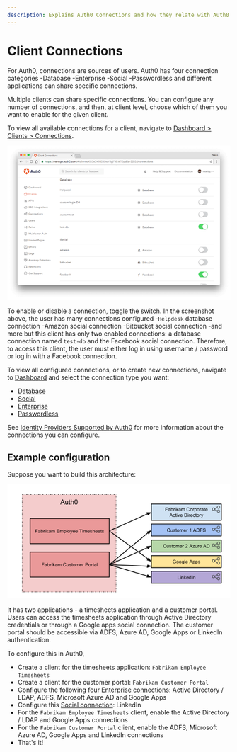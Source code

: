 ```yaml
---
description: Explains Auth0 Connections and how they relate with Auth0 Clients.
---
```


# Client Connections

For Auth0, connections are sources of users. Auth0 has four connection categories
-Database
-Enterprise
-Social
-Passwordless
and different applications can share specific connections.

Multiple clients can share specific connections. You can configure any number of connections, and then, at client level, choose which of them you want to enable for the given client.

To view all available connections for a client, navigate to [Dashboard > Clients > Connections](${manage_url}/#/clients/${account.clientId}/connections).

![Client Connections List](/media/articles/applications/connections-dashboard-list.png)

To enable or disable a connection, toggle the switch. In the screenshot above, the user has many connections configured
-`Helpdesk` database connection
-Amazon social connection
-Bitbucket social connection
-and more
but this client has only two enabled connections: a database connection named `test-db` and the Facebook social connection. Therefore, to access this client, the user must either log in using username / password or log in with a Facebook connection.

To view all configured connections, or to create new connections, navigate to [Dashboard](${manage_url}/#/) and select the connection type you want:
- [Database](${manage_url}/#/connections/database)
- [Social](${manage_url}/#/connections/social)
- [Enterprise](${manage_url}/#/connections/enterprise)
- [Passwordless](${manage_url}/#/connections/passwordless)

See [Identity Providers Supported by Auth0](/identityproviders) for more information about the connections you can configure.

## Example configuration

Suppose you want to build this architecture:

![Client connections example](/media/articles/applications/applications-connections-example.png)

It has two applications - a timesheets application and a customer portal. Users can access the timesheets application through Active Directory credentials or through a Google apps social connection. The customer portal should be accessible via ADFS, Azure AD, Google Apps or LinkedIn authentication.

To configure this in Auth0,
- Create a client for the timesheets application: `Fabrikam Employee Timesheets`
- Create a client for the customer portal: `Fabrikam Customer Portal`
- Configure the following four [Enterprise connections](${manage_url}/#/connections/enterprise): Active Directory / LDAP, ADFS, Microsoft Azure AD and Google Apps
- Configure this [Social connection](${manage_url}/#/connections/social): LinkedIn
- For the `Fabrikam Employee Timesheets` client, enable the Active Directory / LDAP and Google Apps connections
- For the `Fabrikam Customer Portal` client, enable the ADFS, Microsoft Azure AD, Google Apps and LinkedIn connections
- That's it!